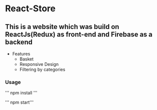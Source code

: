 # React-Store
## This is a website which was build on ReactJs(Redux) as front-end and Firebase as a backend

* Features
  * Basket
  * Responsive Design
  * Filtering by categories

### Usage

''' npm install '''

''' npm start'''
